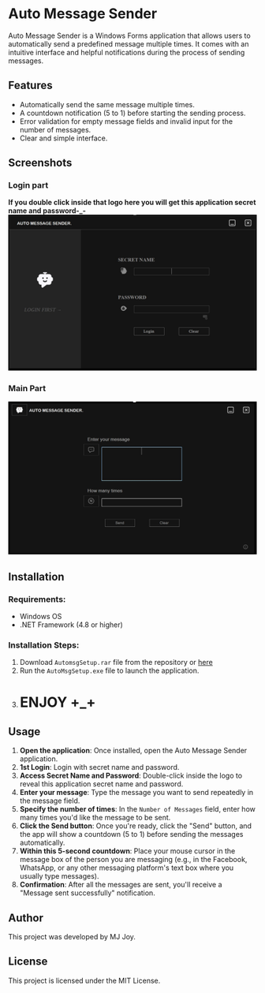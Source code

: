 # Auto Message Sender

Auto Message Sender is a Windows Forms application that allows users to automatically send a predefined message multiple times. It comes with an intuitive interface and helpful notifications during the process of sending messages.

## Features
- Automatically send the same message multiple times.
- A countdown notification (5 to 1) before starting the sending process.
- Error validation for empty message fields and invalid input for the number of messages.
- Clear and simple interface.

## Screenshots

### Login part
**If you double click inside that logo here you will get this application secret name and password-_-**
![Countdown Notification](./images/1.jpg)

### Main Part
![Message Sent Confirmation](./images/2.jpg)

## Installation

### Requirements:
- Windows OS
- .NET Framework (4.8 or higher)

### Installation Steps:

1. Download `AutomsgSetup.rar` file from the repository or [here](https://raw.githubusercontent.com/MJJoy49/AutoMsgSender/main/AutomsgSetup.rar
)
2. Run the `AutoMsgSetup.exe` file to launch the application.
3. # ENJOY +_+



## Usage

1. **Open the application**: Once installed, open the Auto Message Sender application.
2. **1st Login**: Login with secret name and password.
3. **Access Secret Name and Password**: Double-click inside the logo to reveal this application secret name and password.
4. **Enter your message**: Type the message you want to send repeatedly in the message field.
5. **Specify the number of times**: In the `Number of Messages` field, enter how many times you'd like the message to be sent.
6. **Click the Send button**: Once you're ready, click the "Send" button, and the app will show a countdown (5 to 1) before sending the messages automatically.
7. **Within this 5-second countdown**: Place your mouse cursor in the message box of the person you are messaging (e.g., in the Facebook, WhatsApp, or any other messaging platform's text box where you usually type messages).
8. **Confirmation**: After all the messages are sent, you'll receive a "Message sent successfully" notification.

## Author
This project was developed by MJ Joy. 

## License
This project is licensed under the MIT License.


